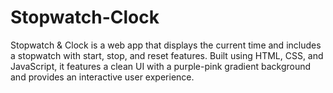 # Stopwatch-Clock
Stopwatch &amp; Clock is a web app that displays the current time and includes a stopwatch with start, stop, and reset features. Built using HTML, CSS, and JavaScript, it features a clean UI with a purple-pink gradient background and provides an interactive user experience.
